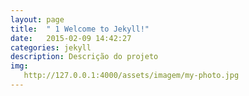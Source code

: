 ```yaml
---
layout: page
title:  " 1 Welcome to Jekyll!"
date:   2015-02-09 14:42:27
categories: jekyll
description: Descrição do projeto
img:
   http://127.0.0.1:4000/assets/imagem/my-photo.jpg
---
```


